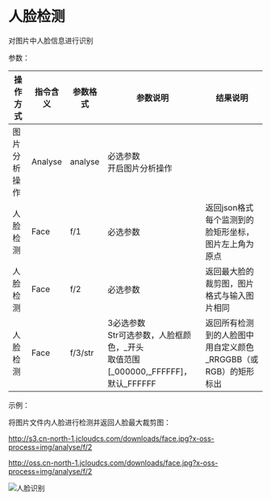 # 人脸检测

对图片中人脸信息进行识别

参数：

|操作方式|指令含义|参数格式|参数说明|结果说明|
|-|-|-|-|-|
|图片分析操作|Analyse|analyse|必选参数<br>开启图片分析操作||
|人脸检测|Face|f/1|必选参数|返回json格式每个监测到的脸矩形坐标，图片左上角为原点|
|人脸检测|Face|f/2|必选参数|返回最大脸的裁剪图，图片格式与输入图片相同|
|人脸检测|Face|f/3/str|3必选参数<br>Str可选参数，人脸框颜色，_开头<br>取值范围[_000000,_FFFFFF]，默认_FFFFFF|返回所有检测到的人脸图中用自定义颜色_RRGGBB（或RGB）的矩形标出|

示例：

将图片文件内人脸进行检测并返回人脸最大裁剪图：

http://s3.cn-north-1.jcloudcs.com/downloads/face.jpg?x-oss-process=img/analyse/f/2

http://oss.cn-north-1.jcloudcs.com/downloads/face.jpg?x-oss-process=img/analyse/f/2

![人脸识别](https://github.com/jdcloudcom/cn/blob/edit/image/Object-Storage-Service/OSS-064.jpg)
